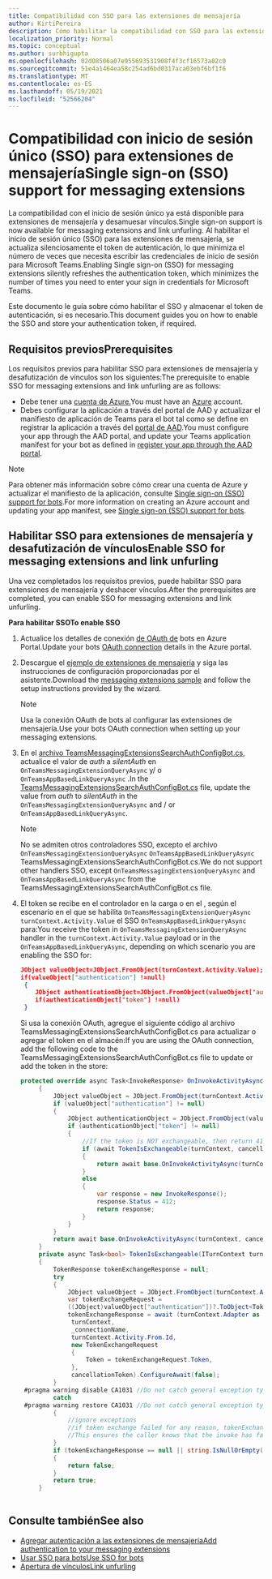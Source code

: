 ```yaml
---
title: Compatibilidad con SSO para las extensiones de mensajería
author: KirtiPereira
description: Cómo habilitar la compatibilidad con SSO para las extensiones de mensajería
localization_priority: Normal
ms.topic: conceptual
ms.author: surbhigupta
ms.openlocfilehash: 02d08506a07e955693531908f4f3cf16573a02c0
ms.sourcegitcommit: 51e4a1464ea58c254ad6bd0317aca03ebf6bf1f6
ms.translationtype: MT
ms.contentlocale: es-ES
ms.lasthandoff: 05/19/2021
ms.locfileid: "52566204"
---
```

# <a name="single-sign-on-sso-support-for-messaging-extensions"></a><span data-ttu-id="b268d-103">Compatibilidad con inicio de sesión único (SSO) para extensiones de mensajería</span><span class="sxs-lookup"><span data-stu-id="b268d-103">Single sign-on (SSO) support for messaging extensions</span></span>
 
<span data-ttu-id="b268d-104">La compatibilidad con el inicio de sesión único ya está disponible para extensiones de mensajería y desamuesar vínculos.</span><span class="sxs-lookup"><span data-stu-id="b268d-104">Single sign-on support is now available for messaging extensions and link unfurling.</span></span> <span data-ttu-id="b268d-105">Al habilitar el inicio de sesión único (SSO) para las extensiones de mensajería, se actualiza silenciosamente el token de autenticación, lo que minimiza el número de veces que necesita escribir las credenciales de inicio de sesión para Microsoft Teams.</span><span class="sxs-lookup"><span data-stu-id="b268d-105">Enabling Single sign-on (SSO) for messaging extensions silently refreshes the authentication token, which minimizes the number of times you need to enter your sign in credentials for Microsoft Teams.</span></span>

<span data-ttu-id="b268d-106">Este documento le guía sobre cómo habilitar el SSO y almacenar el token de autenticación, si es necesario.</span><span class="sxs-lookup"><span data-stu-id="b268d-106">This document guides you on how to enable the SSO and store your authentication token, if required.</span></span>

## <a name="prerequisites"></a><span data-ttu-id="b268d-107">Requisitos previos</span><span class="sxs-lookup"><span data-stu-id="b268d-107">Prerequisites</span></span>

<span data-ttu-id="b268d-108">Los requisitos previos para habilitar SSO para extensiones de mensajería y desafutización de vínculos son los siguientes:</span><span class="sxs-lookup"><span data-stu-id="b268d-108">The prerequisite to enable SSO for messaging extensions and link unfurling are as follows:</span></span>
* <span data-ttu-id="b268d-109">Debe tener una [cuenta de Azure.](https://azure.microsoft.com/en-us/free/)</span><span class="sxs-lookup"><span data-stu-id="b268d-109">You must have an [Azure](https://azure.microsoft.com/en-us/free/) account.</span></span>
* <span data-ttu-id="b268d-110">Debes configurar la aplicación a través del portal de AAD y actualizar el manifiesto de aplicación de Teams para el bot tal como se define en registrar la aplicación a través del [portal de AAD](../../bots/how-to/authentication/auth-aad-sso-bots.md#register-your-app-through-the-aad-portal).</span><span class="sxs-lookup"><span data-stu-id="b268d-110">You must configure your app through the AAD portal, and update your Teams application manifest for your bot as defined in [register your app through the AAD portal](../../bots/how-to/authentication/auth-aad-sso-bots.md#register-your-app-through-the-aad-portal).</span></span>

> [!NOTE]
> <span data-ttu-id="b268d-111">Para obtener más información sobre cómo crear una cuenta de Azure y actualizar el manifiesto de la aplicación, consulte [Single sign-on (SSO) support for bots](../../bots/how-to/authentication/auth-aad-sso-bots.md).</span><span class="sxs-lookup"><span data-stu-id="b268d-111">For more information on creating an Azure account and updating your app manifest, see [Single sign-on (SSO) support for bots](../../bots/how-to/authentication/auth-aad-sso-bots.md).</span></span>

## <a name="enable-sso-for-messaging-extensions-and-link-unfurling"></a><span data-ttu-id="b268d-112">Habilitar SSO para extensiones de mensajería y desafutización de vínculos</span><span class="sxs-lookup"><span data-stu-id="b268d-112">Enable SSO for messaging extensions and link unfurling</span></span>

<span data-ttu-id="b268d-113">Una vez completados los requisitos previos, puede habilitar SSO para extensiones de mensajería y deshacer vínculos.</span><span class="sxs-lookup"><span data-stu-id="b268d-113">After the prerequisites are completed, you can enable SSO for messaging extensions and link unfurling.</span></span>

<span data-ttu-id="b268d-114">**Para habilitar SSO**</span><span class="sxs-lookup"><span data-stu-id="b268d-114">**To enable SSO**</span></span>
1. <span data-ttu-id="b268d-115">Actualice los detalles de conexión [de OAuth de](../../bots/how-to/authentication/auth-aad-sso-bots.md#update-the-azure-portal-with-the-oauth-connection) bots en Azure Portal.</span><span class="sxs-lookup"><span data-stu-id="b268d-115">Update your bots [OAuth connection](../../bots/how-to/authentication/auth-aad-sso-bots.md#update-the-azure-portal-with-the-oauth-connection) details in the Azure portal.</span></span>
2. <span data-ttu-id="b268d-116">Descargue el [ejemplo de extensiones de mensajería](https://github.com/microsoft/BotBuilder-Samples/tree/main/samples/csharp_dotnetcore/52.teams-messaging-extensions-search-auth-config) y siga las instrucciones de configuración proporcionadas por el asistente.</span><span class="sxs-lookup"><span data-stu-id="b268d-116">Download the [messaging extensions sample](https://github.com/microsoft/BotBuilder-Samples/tree/main/samples/csharp_dotnetcore/52.teams-messaging-extensions-search-auth-config) and follow the setup instructions provided by the wizard.</span></span>
   > [!NOTE]
   > <span data-ttu-id="b268d-117">Usa la conexión OAuth de bots al configurar las extensiones de mensajería.</span><span class="sxs-lookup"><span data-stu-id="b268d-117">Use your bots OAuth connection when setting up your messaging extensions.</span></span>
3. <span data-ttu-id="b268d-118">En el [archivo TeamsMessagingExtensionsSearchAuthConfigBot.cs,](https://github.com/microsoft/BotBuilder-Samples/tree/main/samples/csharp_dotnetcore/52.teams-messaging-extensions-search-auth-config/Bots/TeamsMessagingExtensionsSearchAuthConfigBot.cs) actualice el valor de *auth* a *silentAuth* en `OnTeamsMessagingExtensionQueryAsync` y/ o `OnTeamsAppBasedLinkQueryAsync` .</span><span class="sxs-lookup"><span data-stu-id="b268d-118">In the [TeamsMessagingExtensionsSearchAuthConfigBot.cs](https://github.com/microsoft/BotBuilder-Samples/tree/main/samples/csharp_dotnetcore/52.teams-messaging-extensions-search-auth-config/Bots/TeamsMessagingExtensionsSearchAuthConfigBot.cs) file, update the value from *auth* to *silentAuth* in the `OnTeamsMessagingExtensionQueryAsync` and / or `OnTeamsAppBasedLinkQueryAsync`.</span></span>  

    > [!NOTE]
    > <span data-ttu-id="b268d-119">No se admiten otros controladores SSO, excepto el archivo `OnTeamsMessagingExtensionQueryAsync` `OnTeamsAppBasedLinkQueryAsync` TeamsMessagingExtensionsSearchAuthConfigBot.cs.</span><span class="sxs-lookup"><span data-stu-id="b268d-119">We do not support other handlers SSO, except `OnTeamsMessagingExtensionQueryAsync` and `OnTeamsAppBasedLinkQueryAsync` from the TeamsMessagingExtensionsSearchAuthConfigBot.cs file.</span></span>
   
4. <span data-ttu-id="b268d-120">El token se recibe en el controlador en la carga o en el , según el escenario en el que se habilita `OnTeamsMessagingExtensionQueryAsync` `turnContext.Activity.Value` el SSO `OnTeamsAppBasedLinkQueryAsync` para:</span><span class="sxs-lookup"><span data-stu-id="b268d-120">You receive the token in `OnTeamsMessagingExtensionQueryAsync` handler in the `turnContext.Activity.Value` payload or in the `OnTeamsAppBasedLinkQueryAsync`, depending on which scenario you are enabling the SSO for:</span></span>

    ```json
    JObject valueObject=JObject.FromObject(turnContext.Activity.Value);
    if(valueObject["authentication"] !=null)
     {
        JObject authenticationObject=JObject.FromObject(valueObject["authentication"]);
        if(authenticationObject["token"] !=null)
     }
    
     ```
  
    <span data-ttu-id="b268d-121">Si usa la conexión OAuth, agregue el siguiente código al archivo TeamsMessagingExtensionsSearchAuthConfigBot.cs para actualizar o agregar el token en el almacén:</span><span class="sxs-lookup"><span data-stu-id="b268d-121">If you are using the OAuth connection, add the following code to the TeamsMessagingExtensionsSearchAuthConfigBot.cs file to update or add the token in the store:</span></span>
    
   ```C#
   protected override async Task<InvokeResponse> OnInvokeActivityAsync(ITurnContext<IInvokeActivity> turnContext, CancellationToken cancellationToken)
        {
            JObject valueObject = JObject.FromObject(turnContext.Activity.Value);
            if (valueObject["authentication"] != null)
            {
                JObject authenticationObject = JObject.FromObject(valueObject["authentication"]);
                if (authenticationObject["token"] != null)
                {
                    //If the token is NOT exchangeable, then return 412 to require user consent
                    if (await TokenIsExchangeable(turnContext, cancellationToken))
                    {
                        return await base.OnInvokeActivityAsync(turnContext, cancellationToken).ConfigureAwait(false);
                    }
                    else
                    {
                        var response = new InvokeResponse();
                        response.Status = 412;
                        return response;
                    }
                }
            }
            return await base.OnInvokeActivityAsync(turnContext, cancellationToken).ConfigureAwait(false);
        }
        private async Task<bool> TokenIsExchangeable(ITurnContext turnContext, CancellationToken cancellationToken)
        {
            TokenResponse tokenExchangeResponse = null;
            try
            {
                JObject valueObject = JObject.FromObject(turnContext.Activity.Value);
                var tokenExchangeRequest =
                ((JObject)valueObject["authentication"])?.ToObject<TokenExchangeInvokeRequest>();
                tokenExchangeResponse = await (turnContext.Adapter as IExtendedUserTokenProvider).ExchangeTokenAsync(
                 turnContext,
                 _connectionName,
                 turnContext.Activity.From.Id,
                 new TokenExchangeRequest
                 {
                     Token = tokenExchangeRequest.Token,
                 },
                 cancellationToken).ConfigureAwait(false);
            }
    #pragma warning disable CA1031 //Do not catch general exception types (ignoring, see comment below)
            catch
    #pragma warning restore CA1031 //Do not catch general exception types
            {
                //ignore exceptions
                //if token exchange failed for any reason, tokenExchangeResponse above remains null, and a failure invoke response is sent to the caller.
                //This ensures the caller knows that the invoke has failed.
            }
            if (tokenExchangeResponse == null || string.IsNullOrEmpty(tokenExchangeResponse.Token))
            {
                return false;
            }
            return true;
        }
    
    ```    

## <a name="see-also"></a><span data-ttu-id="b268d-122">Consulte también</span><span class="sxs-lookup"><span data-stu-id="b268d-122">See also</span></span>

* [<span data-ttu-id="b268d-123">Agregar autenticación a las extensiones de mensajería</span><span class="sxs-lookup"><span data-stu-id="b268d-123">Add authentication to your messaging extensions</span></span>](add-authentication.md)
* [<span data-ttu-id="b268d-124">Usar SSO para bots</span><span class="sxs-lookup"><span data-stu-id="b268d-124">Use SSO for bots</span></span>](../../bots/how-to/authentication/auth-aad-sso-bots.md)
* [<span data-ttu-id="b268d-125">Apertura de vínculos</span><span class="sxs-lookup"><span data-stu-id="b268d-125">Link unfurling</span></span>](link-unfurling.md)

